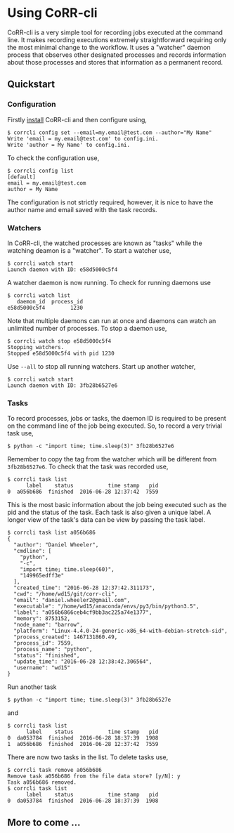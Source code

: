 # Using CoRR-cli

CoRR-cli is a very simple tool for recording jobs executed at the
command line. It makes recording executions extremely straightforward
requiring only the most minimal change to the workflow. It uses a
"watcher" daemon process that observes other designated processes and
records information about those processes and stores that information
as a permanent record.

## Quickstart

### Configuration

Firstly [install](INSTALLATION.md) CoRR-cli and then configure using,

    $ corrcli config set --email=my.email@test.com --author="My Name"
    Write 'email = my.email@test.com' to config.ini.
    Write 'author = My Name' to config.ini.

To check the configuration use,

    $ corrcli config list
    [default]
    email = my.email@test.com
    author = My Name

The configuration is not strictly required, however, it is nice to
have the author name and email saved with the task records.

### Watchers

In CoRR-cli, the watched processes are known as "tasks" while the
watching deamon is a "watcher". To start a watcher use,

    $ corrcli watch start
    Launch daemon with ID: e58d5000c5f4

A watcher daemon is now running. To check for running daemons use

    $ corrcli watch list
       daemon_id  process_id
    e58d5000c5f4        1230

Note that multiple daemons can run at once and daemons can watch an
unlimited number of processes. To stop a daemon use,

    $ corrcli watch stop e58d5000c5f4
    Stopping watchers.
    Stopped e58d5000c5f4 with pid 1230

Use `--all` to stop all running watchers. Start up another watcher,

    $ corrcli watch start
    Launch daemon with ID: 3fb28b6527e6

### Tasks

To record processes, jobs or tasks, the daemon ID is required to be
present on the command line of the job being executed. So, to record a
very trivial task use,

    $ python -c "import time; time.sleep(3)" 3fb28b6527e6

Remember to copy the tag from the watcher which will be different from
`3fb28b6527e6`. To check that the task was recorded use,

    $ corrcli task list
          label    status           time stamp   pid
    0  a056b686  finished  2016-06-28 12:37:42  7559

This is the most basic information about the job being executed such
as the pid and the status of the task. Each task is also given a
unique label. A longer view of the task's data can be view by passing
the task label.

    $ corrcli task list a056b686
    {
      "author": "Daniel Wheeler",
      "cmdline": [
        "python",
        "-c",
        "import time; time.sleep(60)",
        "149965edff3e"
      ],
      "created_time": "2016-06-28 12:37:42.311173",
      "cwd": "/home/wd15/git/corr-cli",
      "email": "daniel.wheeler2@gmail.com",
      "executable": "/home/wd15/anaconda/envs/py3/bin/python3.5",
      "label": "a056b6866ceb4cf9bb3ac225a74e1377",
      "memory": 8753152,
      "node_name": "barrow",
      "platform": "Linux-4.4.0-24-generic-x86_64-with-debian-stretch-sid",
      "process_created": 1467131860.49,
      "process_id": 7559,
      "process_name": "python",
      "status": "finished",
      "update_time": "2016-06-28 12:38:42.306564",
      "username": "wd15"
    }

Run another task

    $ python -c "import time; time.sleep(3)" 3fb28b6527e

and

    $ corrcli task list
          label    status           time stamp   pid
    0  da053784  finished  2016-06-28 18:37:39  1908
    1  a056b686  finished  2016-06-28 12:37:42  7559

There are now two tasks in the list. To delete tasks use,

    $ corrcli task remove a056b686
    Remove task a056b686 from the file data store? [y/N]: y
    Task a056b686 removed.
    $ corrcli task list
          label    status           time stamp   pid
    0  da053784  finished  2016-06-28 18:37:39  1908

## More to come ...
